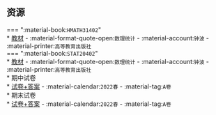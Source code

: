 ## 资源
=== ":material-book:`HMATH31402`"  
    * [教材](http://api.cqu-openlib.cn/file?key=ioAXi26mz0sj) - :material-format-quote-open:`数理统计` - :material-account:`钟波` - :material-printer:`高等教育出版社`  
=== ":material-book:`STAT20402`"  
    * [教材](http://api.cqu-openlib.cn/file?key=ioAXi26mz0sj) - :material-format-quote-open:`数理统计` - :material-account:`钟波` - :material-printer:`高等教育出版社`  
    * 期中试卷  
        * [试卷+答案](http://api.cqu-openlib.cn/file?key=iPHYF26mzbgd) - :material-calendar:`2022春` - :material-tag:`A卷`  
    * 期末试卷  
        * [试卷+答案](http://api.cqu-openlib.cn/file?key=iA17y26mzdod) - :material-calendar:`2022春` - :material-tag:`A卷`  